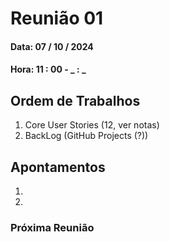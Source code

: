 # Reunião 01
#### Data: 07 / 10 / 2024
#### Hora: 11 : 00  -  _ : _

## Ordem de Trabalhos
1. Core User Stories (12, ver notas)
2. BackLog (GitHub Projects (?))


## Apontamentos
1.
2.

### Próxima Reunião